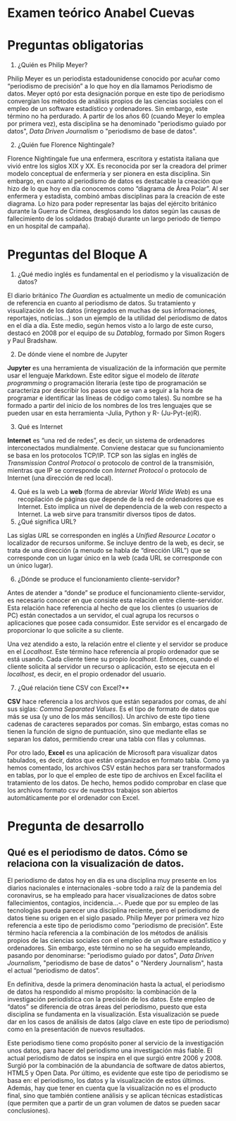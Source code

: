 # Examen teórico Anabel Cuevas

# Preguntas obligatorias

1. ¿Quién es Philip Meyer?

Philip Meyer es un periodista estadounidense conocido por acuñar como “periodismo de precisión” a lo que hoy en día llamamos Periodismo de datos. Meyer optó por esta designación porque en este tipo de periodismo convergían los métodos de análisis propios de las ciencias sociales con el empleo de un software estadístico y ordenadores. Sin embargo, este término no ha perdurado. A partir de los años 60 (cuando Meyer lo emplea por primera vez), esta disciplina se ha denominado "periodismo guiado por datos", *Data Driven Journalism* o "periodismo de base de datos". 

2. ¿Quién fue Florence Nightingale?

Florence Nightingale fue una enfermera, escritora y estatista italiana que vivió entre los siglos XIX y XX. Es reconocida por ser la creadora del primer modelo conceptual de enfermería y ser pionera en esta disciplina. Sin embargo, en cuanto al periodismo de datos es destacable la creación que hizo de lo que hoy en día conocemos como “diagrama de Área Polar”. Al ser enfermera y estadista, combinó ambas disciplinas para la creación de este diagrama. Lo hizo para poder representar las bajas del ejército británico durante la Guerra de Crimea, desglosando los datos según las causas de fallecimiento de los soldados (trabajó durante un largo periodo de tiempo en un hospital de campaña). 

# Preguntas del Bloque A

1. ¿Qué medio inglés es fundamental en el periodismo y la visualización de datos? 

El diario británico *The Guardian* es actualmente un medio de comunicación de referencia en cuanto al periodismo de datos. Su tratamiento y visualización de los datos (integrados en muchas de sus informaciones, reportajes, noticias…) son un ejemplo de la utilidad del periodismo de datos en el día a día. Este medio, según hemos visto a lo largo de este curso, destacó en 2008 por el equipo de su *Datablog*, formado por Simon Rogers y Paul Bradshaw. 

2. De dónde viene el nombre de Jupyter

**Jupyter** es una herramienta de visualización de la información que permite usar el lenguaje Markdown. Este editor sigue el modelo de *literate programming* o programación literaria (este tipo de programación se caracteriza por describir los pasos que se van a seguir a la hora de programar e identificar las líneas de código como tales). Su nombre se ha formado a partir del inicio de los nombres de los tres lenguajes que se pueden usar en esta herramienta -Julia, Python y R-  (Ju-Pyt-(e)R).
 
3. Qué es Internet

**Internet** es “una red de redes”, es decir, un sistema de ordenadores interconectados mundialmente. Conviene destacar que su funcionamiento se basa en los protocolos  TCP/IP. TCP son las siglas en inglés de *Transmission Control Protocol* o protocolo de control de la transmisión, mientras que IP se corresponde con *Internet Protocol* o protocolo de Internet (una dirección de red local). 

4. Qué es la web
La **web** (forma de abreviar *World Wide Web*) es una recopilación de páginas que depende de la red de ordenadores que es Internet. Esto implica un nivel de dependencia de la web con respecto a Internet. La web sirve para transmitir diversos tipos de datos. 
5. ¿Qué significa URL?

Las siglas *URL* se corresponden en inglés a *Unified Resource Locator* o localizador de recursos uniforme. Se incluye dentro de la web, es decir, se trata de una dirección (a menudo se habla de “dirección URL”) que se corresponde con un lugar único en la web (cada URL se corresponde con un único lugar). 

6. ¿Dónde se produce el funcionamiento cliente-servidor? 

Antes de atender a “donde” se produce el funcionamiento cliente-servidor, es necesario conocer en que consiste esta relación entre cliente-servidor. Esta relación hace referencia al hecho de que los clientes (o usuarios de PC) están conectados a un servidor, el cual agrupa los recursos o aplicaciones que posee cada consumidor. Este servidor es el encargado de proporcionar lo que solicite a su cliente. 

Una vez atendido a esto, la relación entre el cliente y el servidor se produce en el *Localhost*. Este término hace referencia al propio ordenador que se está usando. Cada cliente tiene su propio *localhost*. Entonces, cuando el cliente solicita al servidor un recurso o aplicación, esto se ejecuta en el *localhost*, es decir, en el propio ordenador del usuario. 

7. ¿Qué relación tiene CSV con Excel?**

**CSV** hace referencia a los archivos que están separados por comas, de ahí sus siglas: *Comma Separated Values*. Es el tipo de formato de datos que más se usa (y uno de los más sencillos). Un archivo de este tipo tiene cadenas de caracteres separados por comas. Sin embargo, estas comas no tienen la función de signo de puntuación, sino que mediante ellas se separan los datos, permitiendo crear una tabla con filas y columnas. 

Por otro lado, **Excel** es una aplicación de Microsoft para visualizar datos tabulados, es decir, datos que están organizados en formato tabla. Como ya hemos comentado, los archivos CSV están hechos para ser transformados en tablas, por lo que el empleo de este tipo de archivos en Excel facilita el tratamiento de los datos. De hecho, hemos podido comprobar en clase que los archivos formato csv de nuestros trabajos son abiertos automáticamente por el ordenador con Excel. 

# Pregunta de desarrollo

## Qué es el periodismo de datos. Cómo se relaciona con la visualización de datos.

El periodismo de datos hoy en día es una disciplina muy presente en los diarios nacionales e internacionales -sobre todo a raíz de la pandemia del coronavirus, se ha empleado para hacer visualizaciones de datos sobre fallecimientos, contagios, incidencia…-. Puede que por su empleo de las tecnologías pueda parecer una disciplina reciente, pero el periodismo de datos tiene su origen en el siglo pasado. Philip Meyer por primera vez hizo referencia a este tipo de periodismo como “periodismo de precisión”. Este término hacía referencia a la combinación de los métodos de análisis propios de las ciencias sociales con el empleo de un software estadístico y ordenadores. Sin embargo, este término no se ha seguido empleando, pasando por denominarse: "periodismo guiado por datos", *Data Driven Journalism*, "periodismo de base de datos" o "Nerdery Journalism", hasta el actual “periodismo de datos”.  

En definitiva, desde la primera denominación hasta la actual, el periodismo de datos ha respondido al mismo propósito: la combinación de la investigación periodística con la precisión de los datos. Este empleo de “datos” se diferencia de otras áreas del periodismo, puesto que esta disciplina se fundamenta en la visualización. Esta visualización se puede dar en los casos de análisis de datos (algo clave en este tipo de periodismo) como en la presentación de nuevos resultados. 

Este periodismo tiene como propósito poner al servicio de la investigación unos datos, para hacer del periodismo una investigación más fiable. El actual periodismo de datos se inspira en el que surgió entre 2006 y 2008. Surgió por la combinación de la abundancia de software de datos abiertos, HTML5 y Open Data. Por último, es evidente que este tipo de periodismo se basa en: el periodismo, los datos y la visualización de estos últimos. Además, hay que tener en cuenta que la visualización no es el producto final, sino que también contiene análisis y se aplican técnicas estadísticas (que permiten que a partir de un gran volumen de datos se pueden sacar conclusiones). 


